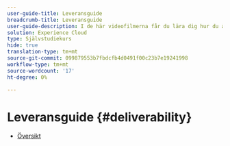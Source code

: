 ```yaml
---
user-guide-title: Leveransguide
breadcrumb-title: Leveransguide
user-guide-description: I de här videofilmerna får du lära dig hur du använder slutprodukten.
solution: Experience Cloud
type: Självstudiekurs
hide: true
translation-type: tm+mt
source-git-commit: 099879553b7fbdcfb4d0491f00c23b7e19241998
workflow-type: tm+mt
source-wordcount: '17'
ht-degree: 0%

---
```



# Leveransguide {#deliverability}

+ [Översikt](overview.md)
